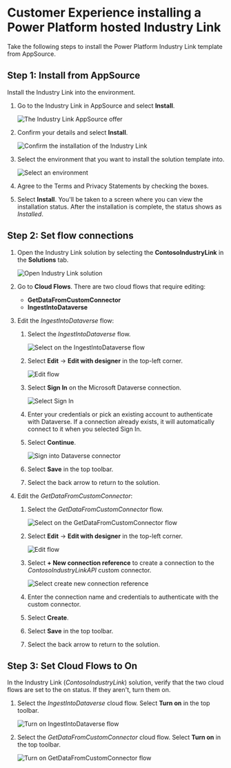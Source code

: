 # Customer Experience installing a Power Platform hosted Industry Link 

Take the following steps to install the Power Platform Industry Link template from AppSource. 

## Step 1: Install from AppSource 

Install the Industry Link into the environment. 

1. Go to the Industry Link in AppSource and select **Install**.

    ![The Industry Link AppSource offer](images/powerPlatformCustomerExperience/InstallFromAppSource1.png)

2. Confirm your details and select **Install**.

    ![Confirm the installation of the Industry Link](./images/powerPlatformCustomerExperience/InstallFromAppSource2.png)

3. Select the environment that you want to install the solution template into.

    ![Select an environment](./images/powerPlatformCustomerExperience/InstallFromAppSource3.png "Select an environment")

4. Agree to the Terms and Privacy Statements by checking the boxes.
5. Select **Install**. You'll be taken to a screen where you can view the installation status. After the installation is complete, the status shows as *Installed*.

## Step 2: Set flow connections 

1. Open the Industry Link solution by selecting the **ContosoIndustryLink** in the **Solutions** tab.

    ![Open Industry Link solution](./images/powerPlatformCustomerExperience/SetFlowConnections1.png)

2. Go to **Cloud Flows**. There are two cloud flows that require editing:
    - **GetDataFromCustomConnector**
    - **IngestIntoDataverse**
3. Edit the *IngestIntoDataverse* flow:
    1. Select the *IngestIntoDataverse* flow.

        ![Select on the IngestIntoDataverse flow](./images/powerPlatformCustomerExperience/SetFlowConnections2.png)

    2. Select **Edit** -> **Edit with designer** in the top-left corner.
   
        ![Edit flow](./images/powerPlatformCustomerExperience/SetFlowConnections3.png)

    3. Select **Sign In** on the Microsoft Dataverse connection.
   
        ![Select Sign In](./images/powerPlatformCustomerExperience/SetFlowConnections4.png)

    4. Enter your credentials or pick an existing account to authenticate with Dataverse. If a connection already exists, it will automatically connect to it when you selected Sign In.
    5. Select **Continue**.

        ![Sign into Dataverse connector](./images/powerPlatformCustomerExperience/SetFlowConnections5.png)

    6. Select **Save** in the top toolbar.
    7. Select the back arrow to return to the solution.
4. Edit the *GetDataFromCustomConnector*:
    1. Select the *GetDataFromCustomConnector* flow.

        ![Select on the GetDataFromCustomConnector flow](./images/powerPlatformCustomerExperience/SetFlowConnections6.png)

    2. Select **Edit** -> **Edit with designer** in the top-left corner.

        ![Edit flow](./images/powerPlatformCustomerExperience/SetFlowConnections3.png)

    3. Select **+ New connection reference** to create a connection to the *ContosoIndustryLinkAPI* custom connector.

        ![Select create new connection reference](./images/powerPlatformCustomerExperience/SetFlowConnections7.png)

    4. Enter the connection name and credentials to authenticate with the custom connector.
    5. Select **Create**.
    6. Select **Save** in the top toolbar.
    7. Select the back arrow to return to the solution.

## Step 3: Set Cloud Flows to On 

In the Industry Link (*ContosoIndustryLink*) solution, verify that the two cloud flows are set to the on status. If they aren't, turn them on.

1. Select the *IngestIntoDataverse* cloud flow. Select **Turn on** in the top toolbar.

    ![Turn on IngestIntoDataverse flow](./images/powerPlatformCustomerExperience/SetCloudFlowToOn1.png)

2. Select the *GetDataFromCustomConnector* cloud flow. Select **Turn on** in the top toolbar.

    ![Turn on GetDataFromCustomConnector flow](./images/powerPlatformCustomerExperience/SetCloudFlowToOn2.png)
 